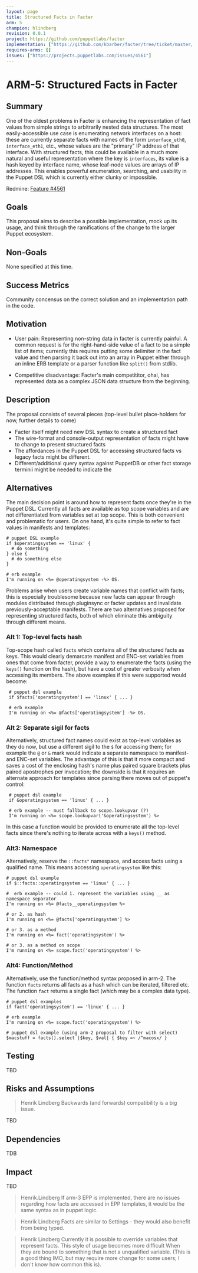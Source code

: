 ```yaml
---
layout: page
title: Structured Facts in Facter
arm: 5
champion: hlindberg
revision: 0.0.1
project: https://github.com/puppetlabs/facter
implementation: ["https://github.com/kbarber/facter/tree/ticket/master/4561-add_structured_data"]
requires-arms: []
issues: ["https://projects.puppetlabs.com/issues/4561"]
---
```


ARM-5: Structured Facts in Facter
==========================


Summary
-------

One of the oldest problems in Facter is enhancing the representation of fact 
values from simple strings to arbitrarily nested data structures. The most 
easily-accessible use case is enumerating network interfaces on a host:
these are currently separate facts with names of the form `interface_eth0`,
`interface_eth1`, etc., whose values are the "primary" IP address of that 
interface. With structured facts, this could be available in a much more 
natural and useful representation where the key is `interfaces`, its value is a 
hash keyed by interface name, whose leaf-node values are arrays of IP 
addresses. This enables powerful enumeration, searching, and usability in the 
Puppet DSL which is currently either clunky or impossible.

Redmine: [Feature #4561](https://projects.puppetlabs.com/issues/4561)

Goals
-----

This proposal aims to describe a possible implementation, mock up its usage, 
and think through the ramifications of the change to the larger Puppet 
ecosystem.

Non-Goals
---------

None specified at this time.

Success Metrics
---------------

Community concensus on the correct solution and an implementation path in the 
code.

Motivation
----------

* User pain: Representing non-string data in facter is currently painful. A 
  common request is for the right-hand-side value of a fact to be a simple list 
  of items; currently this requires putting some delimiter in the fact value 
  and then parsing it back out into an array in Puppet either through an inline 
  ERB template or a parser function like `split()` from stdlib.

* Competitive disadvantage: Facter's main competititor, ohai, has represented 
  data as a complex JSON data structure from the beginning.

Description
-----------

The proposal consists of several pieces (top-level bullet place-holders for 
now, further details to come)

* Facter itself might need new DSL syntax to create a structured fact
* The wire-format and console-output representation of facts might have to 
  change to present structured facts
* The affordances in the Puppet DSL for accessing structured facts vs legacy 
  facts might be different.
* Different/additional query syntax against PuppetDB or other fact storage
  terminii might be needed to indicate the 

Alternatives
------------

The main decision point is around how to represent facts once they're in the 
Puppet DSL. Currently all facts are available as top scope variables and are 
not differentiated from variables set at top scope. This is both convenient and 
problematic for users. On one hand, it's quite simple to refer to fact values 
in manifests and templates:

    # puppet DSL example
    if $operatingsystem == 'linux' {
      # do something
    } else {
      # do something else 
    }

    # erb example
    I'm running on <%= @operatingsystem -%> OS.

Problems arise when users create variable names that conflict with facts; this 
is especially troublesome because new facts can appear through modules 
distributed through pluginsync or facter updates and invalidate 
previously-acceptable manifests. There are two alternatives proposed for 
representing structured facts, both of which eliminate this ambiguity through 
different means.

### Alt 1: Top-level facts hash

Top-scope hash called `facts` which contains all of the structured facts as 
keys.  This would clearly demarcate manifest and ENC-set variables from ones 
that come from facter, provide a way to enumerate the facts (using the 
`keys()` function on the hash), but have a cost of greater verbosity when 
accessing its members. The above examples if this were supported would 
become:

     # puppet dsl example
     if $facts['operatingsystem'] == 'linux' { ... }
     
     # erb example
     I'm running on <%= @facts['operatingsystem'] -%> OS.
     

### Alt 2: Separate sigil for facts

Alternatively, structured fact names could exist as top-level variables as 
they do now, but use a different sigil to the `$` for accessing them; for 
example the `@` or `&` mark would indicate a separate namespace to manifest- 
and ENC-set variables. The advantage of this is that it more compact and 
saves a cost of the enclosing hash's name plus paired square brackets plus 
paired apostrophes per invocation; the downside is that it requires an 
alternate approach for templates since parsing there moves out of puppet's 
control:

     # puppet dsl example
     if &operatingsystem == 'linux' { ... }
     
     # erb example -- must fallback to scope.lookupvar (?)
     I'm running on <%= scope.lookupvar('&operatingsystem') %>

In this case a function would be provided to enumerate all the top-level
facts since there's nothing to iterate across with a `keys()` method.

### Alt3: Namespace

Alternatively, reserve the `::facts"` namespace, and access facts using a qualified name. This means
accessing `operatingsystem` like this:

    # puppet dsl example
    if $::facts::operatingsystem == 'linux' { ... }
    
    #  erb example -- could 1. represent the variables using __ as namespace separator
    I'm running on <%= @facts__operatingsystem %>
    
    # or 2. as hash
    I'm running on <%= @facts['operatingsystem'] %>
    
    # or 3. as a method
    I'm running on <%= fact('operatingsystem') %>

    # or 3. as a method on scope
    I'm running on <%= scope.fact('operatingsystem') %>

### Alt4: Function/Method

Alternatively, use the function/method syntax proposed in arm-2. The function `facts` returns all facts as
a hash which can be iterated, filtered etc. The function `fact` returns a single fact (which may be a complex data type).

    # puppet dsl examples
    if fact('operatingsystem') == 'linux' { ... }
    
    # erb example
    I'm running on <%= scope.fact('operatingsystem') %>
    
	# puppet dsl example (using arm-2 proposal to filter with select)
	$macstuff = facts().select |$key, $val| { $key =~ /^macosx/ } 
     
Testing
-------

TBD

Risks and Assumptions
---------------------

> Henrik Lindberg
> Backwards (and forwards) compatibility is a big issue. 

TBD

Dependencies
------------

TDB

Impact
------

TBD

> Henrik.Lindberg
> If arm-3 EPP is implemented, there are no issues regarding how facts are accessed in EPP templates, it would
> be the same syntax as in puppet logic.
> 

> Henrik Lindberg
> Facts are similar to Settings - they would also benefit from being typed.

> Henrik Lindberg
> Currently it is possible to override variables that represent facts. This style of usage becomes more difficult
> When they are bound to something that is not a unqualified variable. (This is a good thing IMO, but may require
> more change for some users; I don't know how common this is).
